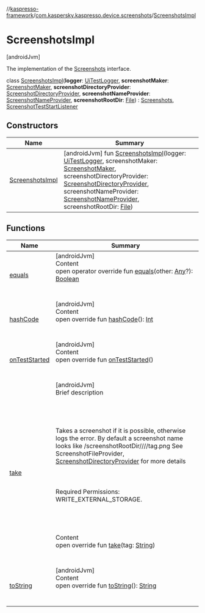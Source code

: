 //[kaspresso-framework](../../index.md)/[com.kaspersky.kaspresso.device.screenshots](../index.md)/[ScreenshotsImpl](index.md)



# ScreenshotsImpl  
 [androidJvm] 

The implementation of the [Screenshots](../-screenshots/index.md) interface.

class [ScreenshotsImpl](index.md)(**logger**: [UiTestLogger](../../com.kaspersky.kaspresso.logger/-ui-test-logger/index.md), **screenshotMaker**: [ScreenshotMaker](../../com.kaspersky.kaspresso.device.screenshots.screenshotmaker/-screenshot-maker/index.md), **screenshotDirectoryProvider**: [ScreenshotDirectoryProvider](../../com.kaspersky.kaspresso.device.screenshots.screenshotfiles/-screenshot-directory-provider/index.md), **screenshotNameProvider**: [ScreenshotNameProvider](../../com.kaspersky.kaspresso.device.screenshots.screenshotfiles/-screenshot-name-provider/index.md), **screenshotRootDir**: [File](https://developer.android.com/reference/kotlin/java/io/File.html)) : [Screenshots](../-screenshots/index.md), [ScreenshotTestStartListener](../-screenshot-test-start-listener/index.md)   


## Constructors  
  
|  Name|  Summary| 
|---|---|
| [ScreenshotsImpl](-screenshots-impl.md)|  [androidJvm] fun [ScreenshotsImpl](-screenshots-impl.md)(logger: [UiTestLogger](../../com.kaspersky.kaspresso.logger/-ui-test-logger/index.md), screenshotMaker: [ScreenshotMaker](../../com.kaspersky.kaspresso.device.screenshots.screenshotmaker/-screenshot-maker/index.md), screenshotDirectoryProvider: [ScreenshotDirectoryProvider](../../com.kaspersky.kaspresso.device.screenshots.screenshotfiles/-screenshot-directory-provider/index.md), screenshotNameProvider: [ScreenshotNameProvider](../../com.kaspersky.kaspresso.device.screenshots.screenshotfiles/-screenshot-name-provider/index.md), screenshotRootDir: [File](https://developer.android.com/reference/kotlin/java/io/File.html))   <br>


## Functions  
  
|  Name|  Summary| 
|---|---|
| [equals](https://kotlinlang.org/api/latest/jvm/stdlib/kotlin/-any/equals.html)| [androidJvm]  <br>Content  <br>open operator override fun [equals](https://kotlinlang.org/api/latest/jvm/stdlib/kotlin/-any/equals.html)(other: [Any](https://kotlinlang.org/api/latest/jvm/stdlib/kotlin/-any/index.html)?): [Boolean](https://kotlinlang.org/api/latest/jvm/stdlib/kotlin/-boolean/index.html)  <br><br><br>
| [hashCode](https://kotlinlang.org/api/latest/jvm/stdlib/kotlin/-any/hash-code.html)| [androidJvm]  <br>Content  <br>open override fun [hashCode](https://kotlinlang.org/api/latest/jvm/stdlib/kotlin/-any/hash-code.html)(): [Int](https://kotlinlang.org/api/latest/jvm/stdlib/kotlin/-int/index.html)  <br><br><br>
| [onTestStarted](on-test-started.md)| [androidJvm]  <br>Content  <br>open override fun [onTestStarted](on-test-started.md)()  <br><br><br>
| [take](take.md)| [androidJvm]  <br>Brief description  <br><br><br><br><br>Takes a screenshot if it is possible, otherwise logs the error. By default a screenshot name looks like <device storage>/screenshotRootDir/<test run number>/<test class name>/<test method name>/tag.png See ScreenshotFileProvider, [ScreenshotDirectoryProvider](../../com.kaspersky.kaspresso.device.screenshots.screenshotfiles/-screenshot-directory-provider/index.md) for more details<br><br><br><br>Required Permissions: WRITE_EXTERNAL_STORAGE.<br><br><br><br>  <br>Content  <br>open override fun [take](take.md)(tag: [String](https://kotlinlang.org/api/latest/jvm/stdlib/kotlin/-string/index.html))  <br><br><br>
| [toString](https://kotlinlang.org/api/latest/jvm/stdlib/kotlin/-any/to-string.html)| [androidJvm]  <br>Content  <br>open override fun [toString](https://kotlinlang.org/api/latest/jvm/stdlib/kotlin/-any/to-string.html)(): [String](https://kotlinlang.org/api/latest/jvm/stdlib/kotlin/-string/index.html)  <br><br><br>

